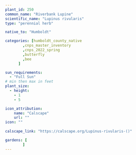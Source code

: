 ```yaml
---
plant_id: 250 
common_name: "Riverbank Lupine"
scientific_name: "Lupinus rivularis"
type: "perennial herb"

native_to: "Humboldt"

categories: [humboldt_county_native
        ,cnps_master_inventory
        ,cnps_2022_spring
        ,butterfly
        ,bee
      ]

sun_requirements:
  - "Full Sun"
# min then max in feet
plant_size:
  - height: 
    - 1 
    - 5

icon_attribution: 
    name: "Calscape"
    url: ""
icon: ""
 
calscape_link: "https://calscape.org/Lupinus-rivularis-()"

gardens: [
        ]
---
```








